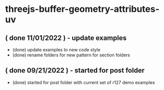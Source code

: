 # threejs-buffer-geometry-attributes-uv

## ( done 11/01/2022 ) - update examples
* (done) update examples to new code style
* (done) rename folders for new pattern for section folders

## ( done 09/21/2022 ) - started for post folder
* (done) started for post folder with current set of r127 demo examples
